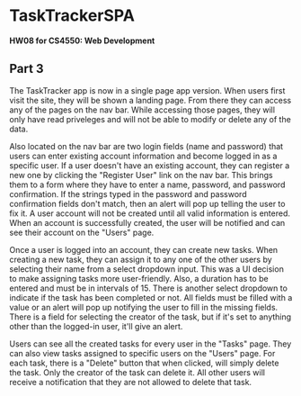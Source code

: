 # TaskTrackerSPA

**HW08 for CS4550: Web Development**

## Part 3

The TaskTracker app is now in a single page app version. When users first visit the site, they will be shown a landing page. From there they can access any of the pages on the nav bar. While accessing those pages, they will only have read priveleges and will not be able to modify or delete any of the data.

Also located on the nav bar are two login fields (name and password) that users can enter existing account information and become logged in as a specific user. If a user doesn't have an existing account, they can register a new one by clicking the "Register User" link on the nav bar. This brings them to a form where they have to enter a name, password, and password confirmation. If the strings typed in the password and password confirmation fields don't match, then an alert will pop up telling the user to fix it. A user account will not be created until all valid information is entered. When an account is successfully created, the user will be notified and can see their account on the "Users" page.

Once a user is logged into an account, they can create new tasks. When creating a new task, they can assign it to any one of the other users by selecting their name from a select dropdown input. This was a UI decision to make assigning tasks more user-friendly. Also, a duration has to be entered and must be in intervals of 15. There is another select dropdown to indicate if the task has been completed or not. All fields must be filled with a value or an alert will pop up notifying the user to fill in the missing fields. There is a field for selecting the creator of the task, but if it's set to anything other than the logged-in user, it'll give an alert.

Users can see all the created tasks for every user in the "Tasks" page. They can also view tasks assigned to specific users on the "Users" page. For each task, there is a "Delete" button that when clicked, will simply delete the task. Only the creator of the task can delete it. All other users will receive a notification that they are not allowed to delete that task.
